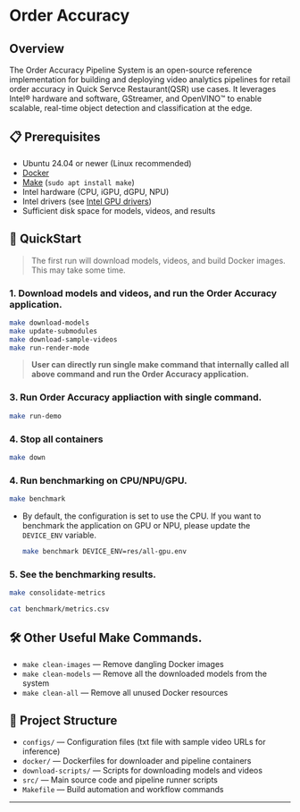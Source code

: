 # Order Accuracy

## Overview

The Order Accuracy Pipeline System is an open-source reference implementation for building and deploying video analytics pipelines for retail order accuracy in Quick Servce Restaurant(QSR) use cases. It leverages Intel® hardware and software, GStreamer, and OpenVINO™ to enable scalable, real-time object detection and classification at the edge.

## 📋 Prerequisites

- Ubuntu 24.04 or newer (Linux recommended)
- [Docker](https://docs.docker.com/engine/install/)
- [Make](https://www.gnu.org/software/make/) (`sudo apt install make`)
- Intel hardware (CPU, iGPU, dGPU, NPU)
- Intel drivers (see [Intel GPU drivers](https://dgpu-docs.intel.com/driver/client/overview.html))
- Sufficient disk space for models, videos, and results

## 🚀 QuickStart

> The first run will download models, videos, and build Docker images. This may take some time.


### 1. Download models and videos, and run the Order Accuracy application.

```sh
make download-models
make update-submodules
make download-sample-videos
make run-render-mode
```


> **User can directly run single make command that internally called all above command and run the Order Accuracy application.**


### 3. Run Order Accuracy appliaction with single command.


```sh
make run-demo

```

### 4. Stop all containers

```sh
make down
```

### 4. Run benchmarking on CPU/NPU/GPU.

```sh
make benchmark
```

- By default, the configuration is set to use the CPU. If you want to benchmark the application on GPU or NPU, please update the `DEVICE_ENV` variable.

  ```sh
  make benchmark DEVICE_ENV=res/all-gpu.env
  ```

### 5. See the benchmarking results.

```sh
make consolidate-metrics

cat benchmark/metrics.csv
```


## 🛠️ Other Useful Make Commands.

- `make clean-images` — Remove dangling Docker images
- `make clean-models` — Remove all the downloaded models from the system
- `make clean-all` — Remove all unused Docker resources

## 📁 Project Structure

- `configs/` — Configuration files (txt file with sample video URLs for inference)
- `docker/` — Dockerfiles for downloader and pipeline containers
- `download-scripts/` — Scripts for downloading models and videos
- `src/` — Main source code and pipeline runner scripts
- `Makefile` — Build automation and workflow commands

---
